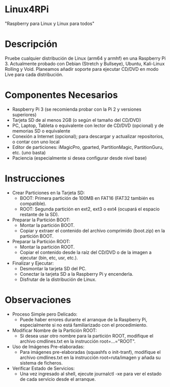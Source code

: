 # Linux4RPi
"Raspberry para Linux y Linux para todos"

# Descripción
Pruebe cualquier distribución de Linux (arm64 y armhf) en una Raspberry Pi 3. Actualmente probado con Debian (Stretch y Bullseye), Ubuntu, Kali-Linux Rolling y Void. Planeamos añadir soporte para ejecutar CD/DVD en modo Live para cada distribución.

# Componentes Necesarios
* Raspberry Pi 3 (se recomienda probar con la Pi 2 y versiones superiores)
* Tarjeta SD de al menos 2GB (o según el tamaño del CD/DVD)
* PC, Laptop, Tableta o equivalente con lector de CD/DVD (opcional) y de memorias SD o equivalente
* Conexión a Internet (opcional); para descargar y actualizar repositorios, o contar con uno local
* Editor de particiones: iMagicPro, gparted, PartitionMagic, PartitionGuru, etc. (uno basta)
* Paciencia (especialmente si desea configurar desde nivel base)
  
# Instrucciones
* Crear Particiones en la Tarjeta SD:
  - BOOT: Primera partición de 100MB en FAT16 (FAT32 también es compatible).
  - ROOT: Segunda partición en ext2, ext3 o ext4 (ocupará el espacio restante de la SD).
* Preparar la Partición BOOT:
  - Montar la partición BOOT.
  - Copiar y extraer el contenido del archivo comprimido (boot.zip) en la partición BOOT.
* Preparar la Partición ROOT:
  - Montar la partición ROOT.
  - Copiar el contenido desde la raíz del CD/DVD o de la imagen a ejecutar (bin, etc, usr, etc.).
* Finalizar y Ejecutar:
  - Desmontar la tarjeta SD del PC.
  - Conectar la tarjeta SD a la Raspberry Pi y encenderla.
  - Disfrutar de la distribución de Linux.
    
# Observaciones
* Proceso Simple pero Delicado:
  - Puede haber errores durante el arranque de la Raspberry Pi, especialmente si no está familiarizado con el procedimiento.
* Modificar Nombre de la Partición ROOT:
  - Si desea usar otro nombre para la partición ROOT, modifique el archivo cmdlines.txt en la instrucción root=...="ROOT".
* Uso de Imágenes Pre-elaboradas:
  - Para imágenes pre-elaboradas (squashfs o init-tranf), modifique el archivo cmdlines.txt en la instrucción root=ruta/imagen y añada su sistema de ficheros.
* Verificar Estado de Servicios:
  - Una vez ingresado al shell, ejecute journalctl -xe para ver el estado de cada servicio desde el arranque.
